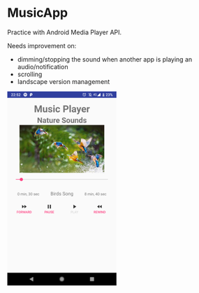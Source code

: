 # MusicApp
Practice with Android Media Player API.

Needs improvement on:
- dimming/stopping the sound when another app is playing an audio/notification
- scrolling 
- landscape version management

<img src="https://github.com/Limmonica/MusicApp/blob/master/Udacity-MusicApp-P1.png" width="250" height="">
